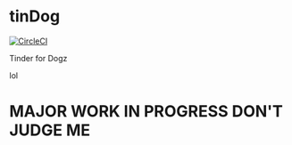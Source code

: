 # tinDog
[![CircleCI](https://circleci.com/gh/alaina-codes/tinDog.svg?style=svg)](https://circleci.com/gh/alaina-codes/tinDog)

Tinder for Dogz

lol 


# MAJOR WORK IN PROGRESS DON'T JUDGE ME
